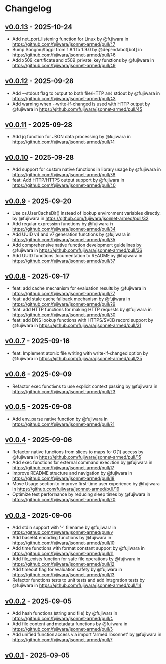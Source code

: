 # Changelog

## [v0.0.13](https://github.com/fujiwara/jsonnet-armed/compare/v0.0.12...v0.0.13) - 2025-10-24
- Add net_port_listening function for Linux by @fujiwara in https://github.com/fujiwara/jsonnet-armed/pull/47
- Bump Songmu/tagpr from 1.8.1 to 1.9.0 by @dependabot[bot] in https://github.com/fujiwara/jsonnet-armed/pull/46
- Add x509_certificate and x509_private_key functions by @fujiwara in https://github.com/fujiwara/jsonnet-armed/pull/49

## [v0.0.12](https://github.com/fujiwara/jsonnet-armed/compare/v0.0.11...v0.0.12) - 2025-09-28
- Add --stdout flag to output to both file/HTTP and stdout by @fujiwara in https://github.com/fujiwara/jsonnet-armed/pull/43
- Add warning when --write-if-changed is used with HTTP output by @fujiwara in https://github.com/fujiwara/jsonnet-armed/pull/45

## [v0.0.11](https://github.com/fujiwara/jsonnet-armed/compare/v0.0.10...v0.0.11) - 2025-09-28
- Add jq function for JSON data processing by @fujiwara in https://github.com/fujiwara/jsonnet-armed/pull/41

## [v0.0.10](https://github.com/fujiwara/jsonnet-armed/compare/v0.0.9...v0.0.10) - 2025-09-28
- Add support for custom native functions in library usage by @fujiwara in https://github.com/fujiwara/jsonnet-armed/pull/38
- feat: Add HTTP/HTTPS output support by @fujiwara in https://github.com/fujiwara/jsonnet-armed/pull/40

## [v0.0.9](https://github.com/fujiwara/jsonnet-armed/compare/v0.0.8...v0.0.9) - 2025-09-20
- Use os.UserCacheDir() instead of lookup environment variables directly. by @fujiwara in https://github.com/fujiwara/jsonnet-armed/pull/32
- Add regular expression functions by @fujiwara in https://github.com/fujiwara/jsonnet-armed/pull/34
- Add UUID v4 and v7 generation functions by @fujiwara in https://github.com/fujiwara/jsonnet-armed/pull/35
- Add comprehensive native function development guidelines by @fujiwara in https://github.com/fujiwara/jsonnet-armed/pull/36
- Add UUID functions documentation to README by @fujiwara in https://github.com/fujiwara/jsonnet-armed/pull/37

## [v0.0.8](https://github.com/fujiwara/jsonnet-armed/compare/v0.0.7...v0.0.8) - 2025-09-17
- feat: add cache mechanism for evaluation results by @fujiwara in https://github.com/fujiwara/jsonnet-armed/pull/27
- feat: add stale cache fallback mechanism by @fujiwara in https://github.com/fujiwara/jsonnet-armed/pull/29
- feat: add HTTP functions for making HTTP requests by @fujiwara in https://github.com/fujiwara/jsonnet-armed/pull/30
- feat: add DNS lookup functions with HTTPS/SVCB record support by @fujiwara in https://github.com/fujiwara/jsonnet-armed/pull/31

## [v0.0.7](https://github.com/fujiwara/jsonnet-armed/compare/v0.0.6...v0.0.7) - 2025-09-16
- feat: Implement atomic file writing with write-if-changed option by @fujiwara in https://github.com/fujiwara/jsonnet-armed/pull/25

## [v0.0.6](https://github.com/fujiwara/jsonnet-armed/compare/v0.0.5...v0.0.6) - 2025-09-09
- Refactor exec functions to use explicit context passing by @fujiwara in https://github.com/fujiwara/jsonnet-armed/pull/23

## [v0.0.5](https://github.com/fujiwara/jsonnet-armed/compare/v0.0.4...v0.0.5) - 2025-09-08
- Add env_parse native function by @fujiwara in https://github.com/fujiwara/jsonnet-armed/pull/21

## [v0.0.4](https://github.com/fujiwara/jsonnet-armed/compare/v0.0.3...v0.0.4) - 2025-09-06
- Refactor native functions from slices to maps for O(1) access by @fujiwara in https://github.com/fujiwara/jsonnet-armed/pull/15
- Add exec functions for external command execution by @fujiwara in https://github.com/fujiwara/jsonnet-armed/pull/17
- Improve README structure and navigation by @fujiwara in https://github.com/fujiwara/jsonnet-armed/pull/18
- Move Usage section to improve first-time user experience by @fujiwara in https://github.com/fujiwara/jsonnet-armed/pull/19
- Optimize test performance by reducing sleep times by @fujiwara in https://github.com/fujiwara/jsonnet-armed/pull/20

## [v0.0.3](https://github.com/fujiwara/jsonnet-armed/compare/v0.0.2...v0.0.3) - 2025-09-06
- Add stdin support with '-' filename by @fujiwara in https://github.com/fujiwara/jsonnet-armed/pull/9
- Add base64 encoding functions by @fujiwara in https://github.com/fujiwara/jsonnet-armed/pull/10
- Add time functions with format constant support by @fujiwara in https://github.com/fujiwara/jsonnet-armed/pull/11
- Add file_exists function for safe file operations by @fujiwara in https://github.com/fujiwara/jsonnet-armed/pull/12
- Add timeout flag for evaluation safety by @fujiwara in https://github.com/fujiwara/jsonnet-armed/pull/13
- Refactor functions tests to unit tests and add integration tests by @fujiwara in https://github.com/fujiwara/jsonnet-armed/pull/14

## [v0.0.2](https://github.com/fujiwara/jsonnet-armed/compare/v0.0.1...v0.0.2) - 2025-09-05
- Add hash functions (string and file) by @fujiwara in https://github.com/fujiwara/jsonnet-armed/pull/4
- Add file content and metadata functions by @fujiwara in https://github.com/fujiwara/jsonnet-armed/pull/6
- Add unified function access via import 'armed.libsonnet' by @fujiwara in https://github.com/fujiwara/jsonnet-armed/pull/7

## [v0.0.1](https://github.com/fujiwara/jsonnet-armed/commits/v0.0.1) - 2025-09-05
